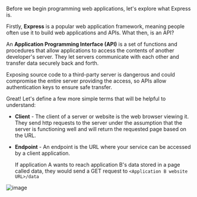 <!--title={Introduction to Express}-->

Before we begin programming web applications, let's explore what Express is.



Firstly, **Express** is a popular web application framework, meaning people often use it to build web applications and APIs. What then, is an API?



An **Application Programming Interface (API)** is a set of functions and  procedures that allow applications to access the contents of another  developer's server. They let servers communicate with each other and transfer data securely back and forth.

Exposing source code to a third-party server is dangerous and could  compromise the entire server providing the access, so APIs allow  authentication keys to ensure safe transfer. 



Great! Let's define a few more simple terms that will be helpful to understand: 

* **Client** - The client of a server or website is the web browser viewing it. They  send http requests to the server under the assumption that the server is functioning well and will return the requested page based on the URL.

* **Endpoint** - An endpoint is the URL where your service can be accessed by a client application.

  If application A wants to reach application B's data stored in a page called data, they would send a GET request to `<Application B website URL>/data`

![image](https://images.pexels.com/photos/461077/pexels-photo-461077.jpeg?auto=compress&cs=tinysrgb&dpr=1&w=500)